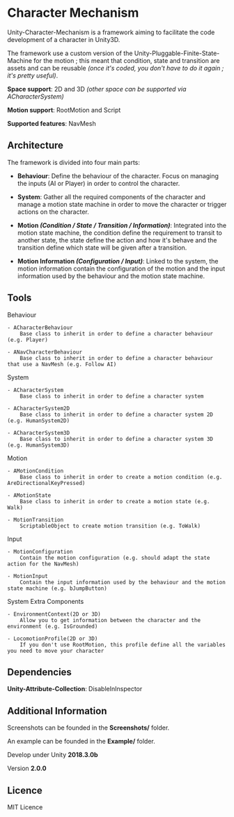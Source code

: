 # Character Mechanism

Unity-Character-Mechanism is a framework aiming to facilitate the
code development of a character in Unity3D.

The framework use a custom version of the
Unity-Pluggable-Finite-State-Machine for the motion ; this meant that
condition, state and transition are assets and can be reusable
*(once it's coded, you don't have to do it again ; it's pretty useful)*.

**Space support**: 2D and 3D *(other space can be supported via
ACharacterSystem)*

**Motion support**: RootMotion and Script

**Supported features**: NavMesh

## Architecture

The framework is divided into four main parts: 

- **Behaviour**: Define the behaviour of the character. Focus on 
managing the inputs (AI or Player) in order to control the character.

- **System**: Gather all the required components of the character and
manage a motion state machine in order to move the character or trigger
actions on the character.

- **Motion *(Condition / State / Transition / Information)***:
Integrated into the motion state machine, the condition define the
requirement to transit to another state, the state define the action
and how it's behave and the transition define which state will be given
after a transition.

- **Motion Information *(Configuration / Input)***: Linked to the 
system, the motion information contain the configuration of the 
motion and the input information used by the behaviour and the motion
state machine.

## Tools

Behaviour

    - ACharacterBehaviour
        Base class to inherit in order to define a character behaviour (e.g. Player)
    
    - ANavCharacterBehaviour
        Base class to inherit in order to define a character behaviour that use a NavMesh (e.g. Follow AI)

System

    - ACharacterSystem
        Base class to inherit in order to define a character system
    
    - ACharacterSystem2D
        Base class to inherit in order to define a character system 2D (e.g. HumanSystem2D)
    
    - ACharacterSystem3D
        Base class to inherit in order to define a character system 3D (e.g. HumanSystem3D)

Motion

    - AMotionCondition
        Base class to inherit in order to create a motion condition (e.g. AreDirectionalKeyPressed)
    
    - AMotionState
        Base class to inherit in order to create a motion state (e.g. Walk)
    
    - MotionTransition
        ScriptableObject to create motion transition (e.g. ToWalk)

Input

    - MotionConfiguration
        Contain the motion configuration (e.g. should adapt the state action for the NavMesh)
        
    - MotionInput
        Contain the input information used by the behaviour and the motion state machine (e.g. bJumpButton)

System Extra Components

    - EnvironmentContext(2D or 3D)
        Allow you to get information between the character and the environment (e.g. IsGrounded)
    
    - LocomotionProfile(2D or 3D)
        If you don't use RootMotion, this profile define all the variables you need to move your character

## Dependencies

**Unity-Attribute-Collection**: DisableInInspector
        
## Additional Information

Screenshots can be founded in the **Screenshots/** folder.

An example can be founded in the **Example/** folder.

Develop under Unity **2018.3.0b**

Version **2.0.0**

## Licence

MIT Licence